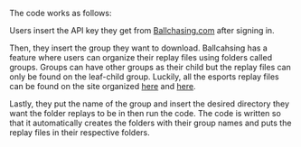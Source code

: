 The code works as follows:

Users insert the API key they get from [Ballchasing.com](https://ballchasing.com/upload) after signing in.

Then, they insert the group they want to download. Ballcahsing has a feature where users can organize their replay files using folders called groups. Groups can have other groups as their child but the replay files can only be found on the leaf-child group. Luckily, all the esports replay files can be found on the site organized [here](https://ballchasing.com/groups?creator=76561199225615730) and [here](https://ballchasing.com/groups?creator=76561199022336078).

Lastly, they put the name of the group and insert the desired directory they want the folder replays to be in then run the code. The code is written so that it automatically creates the folders with their group names and puts the replay files in their respective folders.
